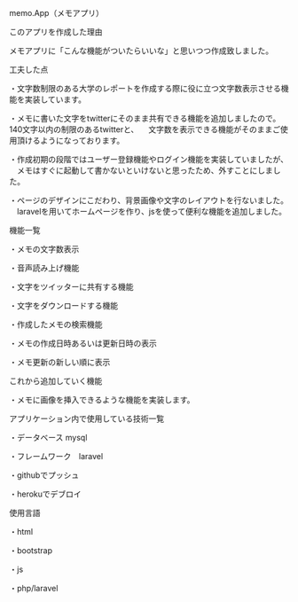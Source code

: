 memo.App（メモアプリ）　

このアプリを作成した理由

メモアプリに「こんな機能がついたらいいな」と思いつつ作成致しました。

工夫した点

・文字数制限のある大学のレポートを作成する際に役に立つ文字数表示させる機能を実装しています。

・メモに書いた文字をtwitterにそのまま共有できる機能を追加しましたので。140文字以内の制限のあるtwitterと、
　文字数を表示できる機能がそのままご使用頂けるようになっております。

・作成初期の段階ではユーザー登録機能やログイン機能を実装していましたが、
　メモはすぐに起動して書かないといけないと思ったため、外すことにしました。

・ページのデザインにこだわり、背景画像や文字のレイアウトを行ないました。
　laravelを用いてホームページを作り、jsを使って便利な機能を追加しました。

機能一覧

・メモの文字数表示

・音声読み上げ機能

・文字をツイッターに共有する機能

・文字をダウンロードする機能

・作成したメモの検索機能

・メモの作成日時あるいは更新日時の表示

・メモ更新の新しい順に表示



これから追加していく機能

・メモに画像を挿入できるような機能を実装します。


アプリケーション内で使用している技術一覧


・データベース mysql

・フレームワーク　laravel

・githubでプッシュ

・herokuでデブロイ

使用言語

・html

・bootstrap

・js

・php/laravel


